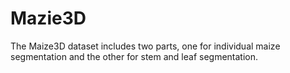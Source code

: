 # Mazie3D
The Maize3D dataset includes two parts, one for individual maize segmentation and the other for stem and leaf segmentation.
